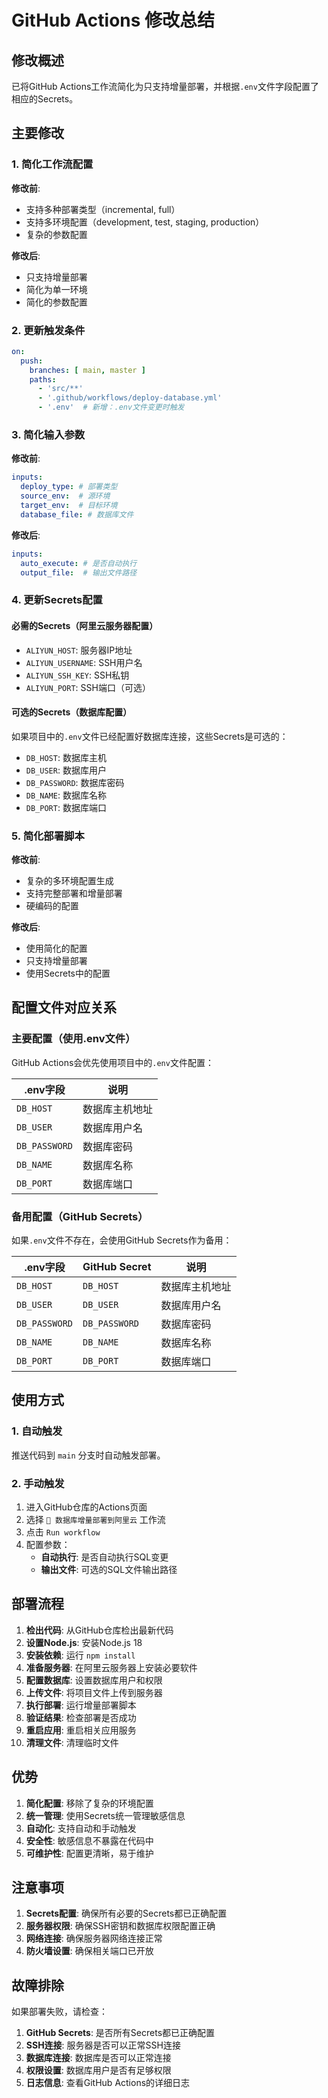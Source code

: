# GitHub Actions 修改总结

## 修改概述

已将GitHub Actions工作流简化为只支持增量部署，并根据`.env`文件字段配置了相应的Secrets。

## 主要修改

### 1. 简化工作流配置

**修改前**:
- 支持多种部署类型（incremental, full）
- 支持多环境配置（development, test, staging, production）
- 复杂的参数配置

**修改后**:
- 只支持增量部署
- 简化为单一环境
- 简化的参数配置

### 2. 更新触发条件

```yaml
on:
  push:
    branches: [ main, master ]
    paths:
      - 'src/**'
      - '.github/workflows/deploy-database.yml'
      - '.env'  # 新增：.env文件变更时触发
```

### 3. 简化输入参数

**修改前**:
```yaml
inputs:
  deploy_type: # 部署类型
  source_env:  # 源环境
  target_env:  # 目标环境
  database_file: # 数据库文件
```

**修改后**:
```yaml
inputs:
  auto_execute: # 是否自动执行
  output_file:  # 输出文件路径
```

### 4. 更新Secrets配置

#### 必需的Secrets（阿里云服务器配置）
- `ALIYUN_HOST`: 服务器IP地址
- `ALIYUN_USERNAME`: SSH用户名
- `ALIYUN_SSH_KEY`: SSH私钥
- `ALIYUN_PORT`: SSH端口（可选）

#### 可选的Secrets（数据库配置）
如果项目中的`.env`文件已经配置好数据库连接，这些Secrets是可选的：
- `DB_HOST`: 数据库主机
- `DB_USER`: 数据库用户
- `DB_PASSWORD`: 数据库密码
- `DB_NAME`: 数据库名称
- `DB_PORT`: 数据库端口

### 5. 简化部署脚本

**修改前**:
- 复杂的多环境配置生成
- 支持完整部署和增量部署
- 硬编码的配置

**修改后**:
- 使用简化的配置
- 只支持增量部署
- 使用Secrets中的配置

## 配置文件对应关系

### 主要配置（使用.env文件）
GitHub Actions会优先使用项目中的`.env`文件配置：

| .env字段 | 说明 |
|---------|------|
| `DB_HOST` | 数据库主机地址 |
| `DB_USER` | 数据库用户名 |
| `DB_PASSWORD` | 数据库密码 |
| `DB_NAME` | 数据库名称 |
| `DB_PORT` | 数据库端口 |

### 备用配置（GitHub Secrets）
如果`.env`文件不存在，会使用GitHub Secrets作为备用：

| .env字段 | GitHub Secret | 说明 |
|---------|---------------|------|
| `DB_HOST` | `DB_HOST` | 数据库主机地址 |
| `DB_USER` | `DB_USER` | 数据库用户名 |
| `DB_PASSWORD` | `DB_PASSWORD` | 数据库密码 |
| `DB_NAME` | `DB_NAME` | 数据库名称 |
| `DB_PORT` | `DB_PORT` | 数据库端口 |

## 使用方式

### 1. 自动触发
推送代码到 `main` 分支时自动触发部署。

### 2. 手动触发
1. 进入GitHub仓库的Actions页面
2. 选择 `🚀 数据库增量部署到阿里云` 工作流
3. 点击 `Run workflow`
4. 配置参数：
   - **自动执行**: 是否自动执行SQL变更
   - **输出文件**: 可选的SQL文件输出路径

## 部署流程

1. **检出代码**: 从GitHub仓库检出最新代码
2. **设置Node.js**: 安装Node.js 18
3. **安装依赖**: 运行 `npm install`
4. **准备服务器**: 在阿里云服务器上安装必要软件
5. **配置数据库**: 设置数据库用户和权限
6. **上传文件**: 将项目文件上传到服务器
7. **执行部署**: 运行增量部署脚本
8. **验证结果**: 检查部署是否成功
9. **重启应用**: 重启相关应用服务
10. **清理文件**: 清理临时文件

## 优势

1. **简化配置**: 移除了复杂的环境配置
2. **统一管理**: 使用Secrets统一管理敏感信息
3. **自动化**: 支持自动和手动触发
4. **安全性**: 敏感信息不暴露在代码中
5. **可维护性**: 配置更清晰，易于维护

## 注意事项

1. **Secrets配置**: 确保所有必要的Secrets都已正确配置
2. **服务器权限**: 确保SSH密钥和数据库权限配置正确
3. **网络连接**: 确保服务器网络连接正常
4. **防火墙设置**: 确保相关端口已开放

## 故障排除

如果部署失败，请检查：

1. **GitHub Secrets**: 是否所有Secrets都已正确配置
2. **SSH连接**: 服务器是否可以正常SSH连接
3. **数据库连接**: 数据库是否可以正常连接
4. **权限设置**: 数据库用户是否有足够权限
5. **日志信息**: 查看GitHub Actions的详细日志 